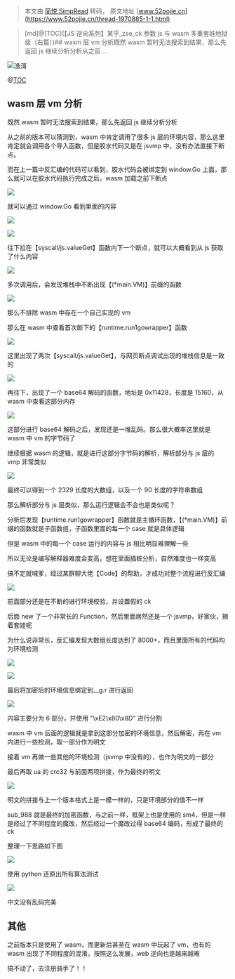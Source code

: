 > 本文由 [简悦 SimpRead](http://ksria.com/simpread/) 转码， 原文地址 [www.52pojie.cn](https://www.52pojie.cn/thread-1970885-1-1.html)

> [md]@[TOC](【JS 逆向系列】某乎_zse_ck 参数 js 与 wasm 多重套娃地狱级（右篇）)## wasm 层 vm 分析既然 wasm 暂时无法搜索到结果，那么先返回 js 继续分析分析从之前 ...

![](https://avatar.52pojie.cn/data/avatar/000/55/71/95_avatar_middle.jpg)漁滒

@[TOC](【JS逆向系列】某乎__zse_ck参数js与wasm多重套娃地狱级（右篇）)

wasm 层 vm 分析
------------

既然 wasm 暂时无法搜索到结果，那么先返回 js 继续分析分析

从之前的版本可以猜测到，wasm 中肯定调用了很多 js 层的环境内容，那么这里肯定就会调用各个导入函数，但是胶水代码又是在 jsvmp 中，没有办法直接下断点。

而在上一篇中反汇编的代码可以看到，胶水代码会被绑定到 window.Go 上面，那么就可以在胶水代码执行完成之后，wasm 加载之前下断点

![](https://attach.52pojie.cn/forum/202410/09/175847x7klzkjw595wr1nc.jpg)

就可以通过 window.Go 看到里面的内容

![](https://attach.52pojie.cn/forum/202410/09/175851lqwzhhz3hhhqwhhq.jpg)

![](https://attach.52pojie.cn/forum/202410/09/175855kl02uf2znf5noslx.jpg)

往下拉在【syscall/js.valueGet】函数内下一个断点，就可以大概看到从 js 获取了什么内容

![](https://attach.52pojie.cn/forum/202410/09/175900ddiml5wiwvdkaalm.jpg)

多次调用后，会发现堆栈中不断出现【(*main.VM)】前缀的函数

![](https://attach.52pojie.cn/forum/202410/09/175904p10kpia110q3okip.jpg)

那么不排除 wasm 中存在一个自己实现的 vm

那么在 wasm 中查看首次断下的【runtime.run$1$gowrapper】函数

![](https://attach.52pojie.cn/forum/202410/09/175909dxxxjsxmuiccjsx3.jpg)

这里出现了两次【syscall/js.valueGet】，与网页断点调试出现的堆栈信息是一致的

![](https://attach.52pojie.cn/forum/202410/09/175913wqbrqgj4j48w9rjf.jpg)

再往下，出现了一个 base64 解码的函数，地址是 0x11428，长度是 15160，从 wasm 中查看这部分内存

![](https://attach.52pojie.cn/forum/202410/09/175917bacf6ael3bzhcefz.jpg)

这部分进行 base64 解码之后，发现还是一堆乱码。那么很大概率这里就是 wasm 中 vm 的字节码了

继续根据 wasm 的逻辑，就是进行这部分字节码的解析，解析部分与 js 层的 vmp 非常类似

![](https://attach.52pojie.cn/forum/202410/09/175922tyfyntgfmf7ffefb.jpg)

最终可以得到一个 2329 长度的大数组，以及一个 90 长度的字符串数组

那么解析部分与 js 层类似，那么运行逻辑会不会也是类似呢？

分析后发现【runtime.run$1$gowrapper】函数就是主循环函数，【(*main.VM)】前缀的函数就是子函数组，子函数里面的每一个 case 就是具体逻辑

但是 wasm 中的每一个 case 运行的内容与 js 相比明显难理解一些

所以无论是编写解释器难度会变高，想在里面插桩分析，自然难度也一样变高

搞不定就喊爹，经过某群聊大佬【Code】的帮助，才成功对整个流程进行反汇编

![](https://attach.52pojie.cn/forum/202410/09/175926hp6ojexoffy9p0ei.jpg)

前面部分还是在不断的进行环境校验，并设置假的 ck

后面 new 了一个非常长的 Function，然后里面居然还是一个 jsvmp，好家伙，搁着套娃呢

为什么说非常长，反汇编发现大数组长度达到了 8000+，而且里面所有的代码均为环境检测

![](https://attach.52pojie.cn/forum/202410/09/175931pak21mkph1x18tjm.jpg)

![](https://attach.52pojie.cn/forum/202410/09/175935m9jdkted92xakda2.jpg)

最后将加密后的环境信息绑定到__g.r 进行返回

![](https://attach.52pojie.cn/forum/202410/09/175939hjgljqbijkbqd3kj.jpg)

内容主要分为 6 部分，并使用 "\xE2\x80\x8D" 进行分割

wasm 中 vm 后面的逻辑就是拿到这部分加密的环境信息，然后解密，再在 vm 内进行一些检测，取一部分作为明文

接着 vm 再做一些其他的环境检测（jsvmp 中没有的），也作为明文的一部分

最后再取 ua 的 crc32 与前面两项拼接，作为最终的明文

![](https://attach.52pojie.cn/forum/202410/09/175944iv6z07009a3h6j79.jpg)

明文的拼接与上一个版本格式上是一模一样的，只是环境部分的值不一样

sub_988 就是最终的加密函数，与之前一样，框架上也是使用的 sm4，但是一样是经过了不同程度的魔改，然后经过一个魔改过得 base64 编码，形成了最终的 ck

整理一下思路如下图

![](https://attach.52pojie.cn/forum/202410/09/175948chc9x6jxhzj944hi.jpg)

使用 python 还原出所有算法测试

![](https://attach.52pojie.cn/forum/202410/09/175953i5bmqs557qk4z6zu.jpg)

中文没有乱码完美

其他
--

之前版本只是使用了 wasm，而更新后甚至在 wasm 中玩起了 vm，也有的 wasm 出现了不同程度的混淆。按照这么发展，web 逆向也是越来越难

搞不动了，去注册骑手了！！